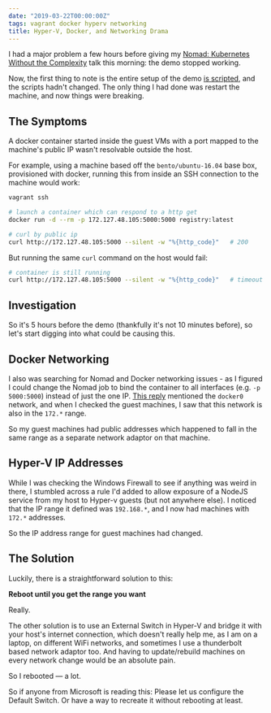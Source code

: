 ```yaml
---
date: "2019-03-22T00:00:00Z"
tags: vagrant docker hyperv networking
title: Hyper-V, Docker, and Networking Drama
---
```


I had a major problem a few hours before giving my [Nomad: Kubernetes Without the Complexity](https://andydote.co.uk/presentations/index.html?nomad) talk this morning: the demo stopped working.

Now, the first thing to note is the entire setup of the demo [is scripted](https://github.com/pondidum/nomad-demo), and the scripts hadn't changed.  The only thing I had done was restart the machine, and now things were breaking.

## The Symptoms

A docker container started inside the guest VMs with a port mapped to the machine's public IP wasn't resolvable outside the host.

For example, using a machine based off the `bento/ubuntu-16.04` base box, provisioned with docker, running this from inside an SSH connection to the machine would work:


```bash
vagrant ssh

# launch a container which can respond to a http get
docker run -d --rm -p 172.127.48.105:5000:5000 registry:latest

# curl by public ip
curl http://172.127.48.105:5000 --silent -w "%{http_code}"   # 200
```

But running the same `curl` command on the host would fail:

```bash
# container is still running
curl http://172.127.48.105:5000 --silent -w "%{http_code}"   # timeout
```


## Investigation

So it's 5 hours before the demo (thankfully it's not 10 minutes before), so let's start digging into what could be causing this.

## Docker Networking

I also was searching for Nomad and Docker networking issues - as I figured I could change the Nomad job to bind the container to all interfaces (e.g. `-p 5000:5000`) instead of just the one IP.  [This reply](https://github.com/hashicorp/nomad/issues/209#issuecomment-145313928) mentioned the `docker0` network, and when I checked the guest machines, I saw that this network is also in the `172.*` range.

So my guest machines had public addresses which happened to fall in the same range as a separate network adaptor on that machine.

## Hyper-V IP Addresses

While I was checking the Windows Firewall to see if anything was weird in there, I stumbled across a rule I'd added to allow exposure of a NodeJS service from my host to Hyper-v guests (but not anywhere else).  I noticed that the IP range it defined was `192.168.*`, and I now had machines with `172.*` addresses.

So the IP address range for guest machines had changed.


## The Solution

Luckily, there is a straightforward solution to this:

**Reboot until you get the range you want**

Really.

The other solution is to use an External Switch in Hyper-V and bridge it with your host's internet connection, which doesn't really help me, as I am on a laptop, on different WiFi networks, and sometimes I use a thunderbolt based network adaptor too.  And having to update/rebuild machines on every network change would be an absolute pain.

So I rebooted — a lot.

So if anyone from Microsoft is reading this: Please let us configure the Default Switch.  Or have a way to recreate it without rebooting at least.
